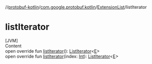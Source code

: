 //[protobuf-kotlin](./reference/kotlin/api-docs/)/[com.google.protobuf.kotlin](./reference/kotlin/api-docs/protobuf-kotlin/com.google.protobuf.kotlin/)/[ExtensionList]()/listIterator

# listIterator

[JVM] \
Content \
open override fun [listIterator]()():
[ListIterator](https://kotlinlang.org/api/latest/jvm/stdlib/kotlin.collections/-list-iterator/index.html)<[E]()>
\
open override fun [listIterator]()(index:
[Int](https://kotlinlang.org/api/latest/jvm/stdlib/kotlin/-int/index.html)):
[ListIterator](https://kotlinlang.org/api/latest/jvm/stdlib/kotlin.collections/-list-iterator/index.html)<[E]()>
